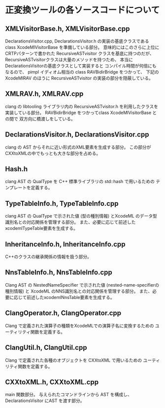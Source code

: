 # 正変換ツールの各ソースコードについて

## XMLVisitorBase.h, XMLVisitorBase.cpp

DeclarationsVisitor.cpp, DeclarationsVisitor.h の実装の基底クラスである
class XcodeMlVisitorBase を準備している部分。
意味的にはこのさらに上位に CRTPパターンで書かれた
RecursiveASTvisitor クラスを基底に持つのだが、
RecursiveASTvisitorクラスは大量のメソッドを持つため、
本当にDeclarationsVisitorの基底クラスとして実装すると
コンパイル時間が何倍にもなるので、
pimpl イディオム相当の class RAVBidirBridge をつかって、
下記のXcodeMlRAV のほうに RecursiveASTvisitor の実装の部分を隠蔽している。

## XMLRAV.h, XMLRAV.cpp

clang の libtooling ライブラリ内の
RecursiveASTvisitor.h を利用したクラスを実装している部分。
RAVBidirBridge をつかってclass XcodeMlVisitorBase との間で
双方向に橋渡しをしている。

## DeclarationsVisitor.h, DeclarationsVisitor.cpp

clang の AST からそれに近い形式のXML要素を生成する部分。
この部分がCXXtoXMLの中でもっとも大きな部分を占める。

## Hash.h

clang AST の QualType を C++ 標準ライブラリの std::hash で用いるための
テンプレートを定義する。

## TypeTableInfo.h, TypeTableInfo.cpp

clang AST の QualType で示された値 (型の種別情報) とXcodeML のデータ型識別名との対応関係を管理する部分。
また、必要に応じて前述したxcodemlTypeTable要素を生成する。

## InheritanceInfo.h, InheritanceInfo.cpp

C++のクラスの継承関係の情報を扱う部分。

## NnsTableInfo.h, NnsTableInfo.cpp

Clang AST の NestedNameSpecifier で示された値 (nested-name-specifierの種別情報) と XcodeML のNNS識別名との対応関係を管理する部分。
また、必要に応じて前述したxcodemlNnsTable要素を生成する。

## ClangOperator.h, ClangOperator.cpp

Clang で定義された演算子の種類をXcodeMLでの演算子名に変換するための
ユーティリティ関数を定義する。

## ClangUtil.h, ClangUtil.cpp

Clang で定義された各種のオブジェクトを CXXtoXML で用いるための
ユーティリティ関数を定義する。

## CXXtoXML.h, CXXtoXML.cpp

main 関数部分。
与えられたコマンドラインから AST を構成し、
DeclarationsVisitor にAST を渡す部分。
